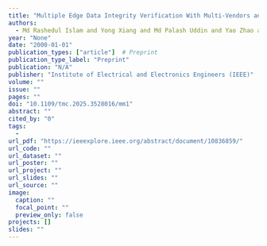 ```yaml
---
title: "Multiple Edge Data Integrity Verification With Multi-Vendors and Multi-Servers in Mobile Edge Computing"
authors:
  - Md Rashedul Islam and Yong Xiang and Md Palash Uddin and Yao Zhao and Jonathan Kua and Longxiang Gao
year: "None"
date: "2000-01-01"
publication_types: ["article"]  # Preprint
publication_type_label: "Preprint"
publication: "N/A"
publisher: "Institute of Electrical and Electronics Engineers (IEEE)"
volume: ""
issue: ""
pages: ""
doi: "10.1109/tmc.2025.3528016/mm1"
abstract: ""
cited_by: "0"
tags:
  - 
url_pdf: "https://ieeexplore.ieee.org/abstract/document/10836859/"
url_code: ""
url_dataset: ""
url_poster: ""
url_project: ""
url_slides: ""
url_source: ""
image:
  caption: ""
  focal_point: ""
  preview_only: false
projects: []
slides: ""
---
```

